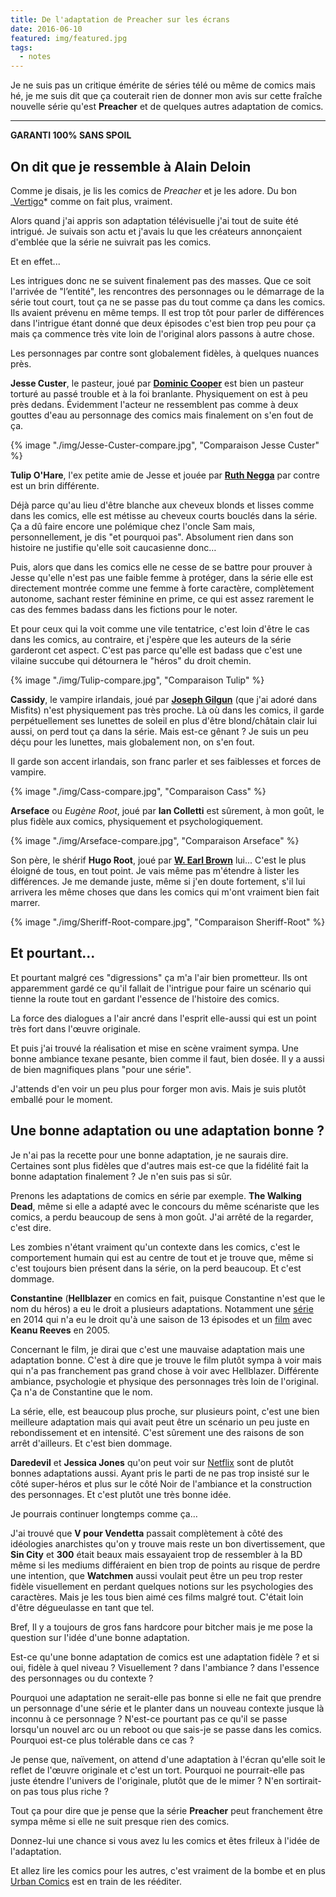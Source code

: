 ```yaml
---
title: De l'adaptation de Preacher sur les écrans
date: 2016-06-10
featured: img/featured.jpg
tags:
  - notes
---
```


Je ne suis pas un critique émérite de séries télé ou même de comics mais hé, je me suis dit que ça couterait rien de donner mon avis sur cette fraîche nouvelle série qu'est **Preacher** et de quelques autres adaptation de comics.

---

**GARANTI 100% SANS SPOIL**

## On dit que je ressemble à Alain Deloin

Comme je disais, je lis les comics de _Preacher_ et je les adore. Du bon _[Vertigo](https://fr.wikipedia.org/wiki/Vertigo_%28DC*Comics%29)* comme on fait plus, vraiment.

Alors quand j'ai appris son adaptation télévisuelle j'ai tout de suite été intrigué. Je suivais son actu et j'avais lu que les créateurs annonçaient d'emblée que la série ne suivrait pas les comics.

Et en effet...

Les intrigues donc ne se suivent finalement pas des masses. Que ce soit l'arrivée de "l’entité", les rencontres des personnages ou le démarrage de la série tout court, tout ça ne se passe pas du tout comme ça dans les comics. Ils avaient prévenu en même temps. Il est trop tôt pour parler de différences dans l'intrigue étant donné que deux épisodes c'est bien trop peu pour ça mais ça commence très vite loin de l'original alors passons à autre chose.

Les personnages par contre sont globalement fidèles, à quelques nuances près.

**Jesse Custer**, le pasteur, joué par **[Dominic Cooper](https://fr.wikipedia.org/wiki/Dominic_Cooper)** est bien un pasteur torturé au passé trouble et à la foi branlante. Physiquement on est à peu près dedans. Évidemment l'acteur ne ressemblent pas comme à deux gouttes d'eau au personnage des comics mais finalement on s'en fout de ça.

{% image "./img/Jesse-Custer-compare.jpg", "Comparaison Jesse Custer" %}

**Tulip O'Hare**, l'ex petite amie de Jesse et jouée par **[Ruth Negga](https://fr.wikipedia.org/wiki/Ruth_Negga)** par contre est un brin différente.

Déjà parce qu'au lieu d'être blanche aux cheveux blonds et lisses comme dans les comics, elle est métisse au cheveux courts bouclés dans la série. Ça a dû faire encore une polémique chez l'oncle Sam mais, personnellement, je dis "et pourquoi pas". Absolument rien dans son histoire ne justifie qu'elle soit caucasienne donc…

Puis, alors que dans les comics elle ne cesse de se battre pour prouver à Jesse qu'elle n'est pas une faible femme à protéger, dans la série elle est directement montrée comme une femme à forte caractère, complètement autonome, sachant rester féminine en prime, ce qui est assez rarement le cas des femmes badass dans les fictions pour le noter.

Et pour ceux qui la voit comme une vile tentatrice, c'est loin d'être le cas dans les comics, au contraire, et j'espère que les auteurs de la série garderont cet aspect. C'est pas parce qu'elle est badass que c'est une vilaine succube qui détournera le "héros" du droit chemin.

{% image "./img/Tulip-compare.jpg", "Comparaison Tulip" %}

**Cassidy**, le vampire irlandais, joué par **[Joseph Gilgun](https://fr.wikipedia.org/wiki/Joseph_Gilgun)** (que j'ai adoré dans Misfits) n'est physiquement pas très proche. Là où dans les comics, il garde perpétuellement ses lunettes de soleil en plus d'être blond/châtain clair lui aussi, on perd tout ça dans la série. Mais est-ce gênant ? Je suis un peu déçu pour les lunettes, mais globalement non, on s'en fout.

Il garde son accent irlandais, son franc parler et ses faiblesses et forces de vampire.

{% image "./img/Cass-compare.jpg", "Comparaison Cass" %}

**Arseface** ou _Eugène Root_, joué par **Ian Colletti** est sûrement, à mon goût, le plus fidèle aux comics, physiquement et psychologiquement.

{% image "./img/Arseface-compare.jpg", "Comparaison Arseface" %}

Son père, le shérif **Hugo Root**, joué par **[W. Earl Brown](https://fr.wikipedia.org/wiki/W._Earl_Brown)** lui... C'est le plus éloigné de tous, en tout point. Je vais même pas m'étendre à lister les différences. Je me demande juste, même si j'en doute fortement, s'il lui arrivera les même choses que dans les comics qui m'ont vraiment bien fait marrer.

{% image "./img/Sheriff-Root-compare.jpg", "Comparaison Sheriff-Root" %}

## Et pourtant...

Et pourtant malgré ces "digressions" ça m'a l'air bien prometteur. Ils ont apparemment gardé ce qu'il fallait de l'intrigue pour faire un scénario qui tienne la route tout en gardant l'essence de l'histoire des comics.

La force des dialogues a l'air ancré dans l'esprit elle-aussi qui est un point très fort dans l'œuvre originale.

Et puis j'ai trouvé la réalisation et mise en scène vraiment sympa. Une bonne ambiance texane pesante, bien comme il faut, bien dosée. Il y a aussi de bien magnifiques plans "pour une série".

J'attends d'en voir un peu plus pour forger mon avis. Mais je suis plutôt emballé pour le moment.

## Une bonne adaptation ou une adaptation bonne ?

Je n'ai pas la recette pour une bonne adaptation, je ne saurais dire. Certaines sont plus fidèles que d'autres mais est-ce que la fidélité fait la bonne adaptation finalement ? Je n'en suis pas si sûr.

Prenons les adaptations de comics en série par exemple.
**The Walking Dead**, même si elle a adapté avec le concours du même scénariste que les comics, a perdu beaucoup de sens à mon goût. J'ai arrêté de la regarder, c'est dire.

Les zombies n'étant vraiment qu'un contexte dans les comics, c'est le comportement humain qui est au centre de tout et je trouve que, même si c'est toujours bien présent dans la série, on la perd beaucoup. Et c'est dommage.

**Constantine** (**Hellblazer** en comics en fait, puisque Constantine n'est que le nom du héros) a eu le droit a plusieurs adaptations. Notamment une [série](<https://fr.wikipedia.org/wiki/Constantine_(s%C3%A9rie_t%C3%A9l%C3%A9vis%C3%A9e)>) en 2014 qui n'a eu le droit qu'à une saison de 13 épisodes et un [film](<https://fr.wikipedia.org/wiki/Constantine_(film)>) avec **Keanu Reeves** en 2005.

Concernant le film, je dirai que c'est une mauvaise adaptation mais une adaptation bonne. C'est à dire que je trouve le film plutôt sympa à voir mais qui n'a pas franchement pas grand chose à voir avec Hellblazer. Différente ambiance, psychologie et physique des personnages très loin de l'original. Ça n'a de Constantine que le nom.

La série, elle, est beaucoup plus proche, sur plusieurs point, c'est une bien meilleure adaptation mais qui avait peut être un scénario un peu juste en rebondissement et en intensité. C'est sûrement une des raisons de son arrêt d'ailleurs. Et c'est bien dommage.

**Daredevil** et **Jessica Jones** qu'on peut voir sur [Netflix](http://www.netflix.com) sont de plutôt bonnes adaptations aussi. Ayant pris le parti de ne pas trop insisté sur le côté super-héros et plus sur le côté Noir de l'ambiance et la construction des personnages. Et c'est plutôt une très bonne idée.

Je pourrais continuer longtemps comme ça…

J'ai trouvé que **V pour Vendetta** passait complètement à côté des idéologies anarchistes qu'on y trouve mais reste un bon divertissement, que **Sin City** et **300** était beaux mais essayaient trop de ressembler à la BD même si les mediums différaient en bien trop de points au risque de perdre une intention, que **Watchmen** aussi voulait peut être un peu trop rester fidèle visuellement en perdant quelques notions sur les psychologies des caractères. Mais je les tous bien aimé ces films malgré tout. C'était loin d'être dégueulasse en tant que tel.

Bref, Il y a toujours de gros fans hardcore pour bitcher mais je me pose la question sur l'idée d'une bonne adaptation.

Est-ce qu'une bonne adaptation de comics est une adaptation fidèle ? et si oui, fidèle à quel niveau ? Visuellement ? dans l'ambiance ? dans l'essence des personnages ou du contexte ?

Pourquoi une adaptation ne serait-elle pas bonne si elle ne fait que prendre un personnage d'une série et le planter dans un nouveau contexte jusque là inconnu à ce personnage ? N'est-ce pourtant pas ce qu'il se passe lorsqu'un nouvel arc ou un reboot ou que sais-je se passe dans les comics. Pourquoi est-ce plus tolérable dans ce cas ?

Je pense que, naïvement, on attend d'une adaptation à l'écran qu'elle soit le reflet de l'œuvre originale et c'est un tort. Pourquoi ne pourrait-elle pas juste étendre l'univers de l'originale, plutôt que de le mimer ? N'en sortirait-on pas tous plus riche ?

Tout ça pour dire que je pense que la série **Preacher** peut franchement être sympa même si elle ne suit presque rien des comics.

Donnez-lui une chance si vous avez lu les comics et êtes frileux à l'idée de l'adaptation.

Et allez lire les comics pour les autres, c'est vraiment de la bombe et en plus [Urban Comics](http://www.urban-comics.com/preacher/) est en train de les rééditer.
